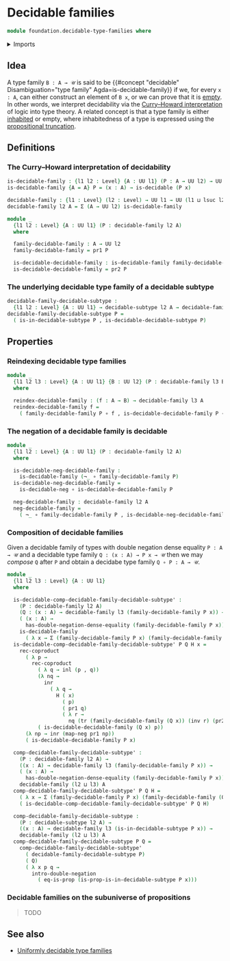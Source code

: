 # Decidable families

```agda
module foundation.decidable-type-families where
```

<details><summary>Imports</summary>

```agda
open import foundation.coproduct-types
open import foundation.decidable-subtypes
open import foundation.decidable-types
open import foundation.dependent-pair-types
open import foundation.double-negation
open import foundation.irrefutable-equality
open import foundation.negation
open import foundation.propositions
open import foundation.transport-along-identifications
open import foundation.universe-levels

open import foundation-core.function-types
open import foundation-core.identity-types
```

</details>

## Idea

A type family `B : A → 𝒰` is said to be
{{#concept "decidable" Disambiguation="type family" Agda=is-decidable-family}}
if we, for every `x : A`, can either construct an element of `B x`, or we can
prove that it is [empty](foundation-core.empty-types.md). In other words, we
interpret decidability via the
[Curry–Howard interpretation](https://en.wikipedia.org/wiki/Curry–Howard_correspondence)
of logic into type theory. A related concept is that a type family is either
[inhabited](foundation.inhabited-types.md) or empty, where inhabitedness of a
type is expressed using the
[propositional truncation](foundation.propositional-truncations.md).

## Definitions

### The Curry–Howard interpretation of decidability

```agda
is-decidable-family : {l1 l2 : Level} {A : UU l1} (P : A → UU l2) → UU (l1 ⊔ l2)
is-decidable-family {A = A} P = (x : A) → is-decidable (P x)

decidable-family : {l1 : Level} (l2 : Level) → UU l1 → UU (l1 ⊔ lsuc l2)
decidable-family l2 A = Σ (A → UU l2) is-decidable-family

module _
  {l1 l2 : Level} {A : UU l1} (P : decidable-family l2 A)
  where

  family-decidable-family : A → UU l2
  family-decidable-family = pr1 P

  is-decidable-decidable-family : is-decidable-family family-decidable-family
  is-decidable-decidable-family = pr2 P
```

### The underlying decidable type family of a decidable subtype

```agda
decidable-family-decidable-subtype :
  {l1 l2 : Level} {A : UU l1} → decidable-subtype l2 A → decidable-family l2 A
decidable-family-decidable-subtype P =
  ( is-in-decidable-subtype P , is-decidable-decidable-subtype P)
```

## Properties

### Reindexing decidable type families

```agda
module _
  {l1 l2 l3 : Level} {A : UU l1} {B : UU l2} (P : decidable-family l3 B)
  where

  reindex-decidable-family : (f : A → B) → decidable-family l3 A
  reindex-decidable-family f =
    ( family-decidable-family P ∘ f , is-decidable-decidable-family P ∘ f)
```

### The negation of a decidable family is decidable

```agda
module _
  {l1 l2 : Level} {A : UU l1} (P : decidable-family l2 A)
  where

  is-decidable-neg-decidable-family :
    is-decidable-family (¬_ ∘ family-decidable-family P)
  is-decidable-neg-decidable-family =
    is-decidable-neg ∘ is-decidable-decidable-family P

  neg-decidable-family : decidable-family l2 A
  neg-decidable-family =
    ( ¬_ ∘ family-decidable-family P , is-decidable-neg-decidable-family)
```

### Composition of decidable families

Given a decidable family of types with double negation dense equality
`P : A → 𝒰` and a decidable type family `Q : (x : A) → P x → 𝒰` then we may
_compose_ `Q` after `P` and obtain a decidabe type family `Q ∘ P : A → 𝒰`.

```agda
module _
  {l1 l2 l3 : Level} {A : UU l1}
  where

  is-decidable-comp-decidable-family-decidable-subtype' :
    (P : decidable-family l2 A)
    (Q : (x : A) → decidable-family l3 (family-decidable-family P x)) →
    ( (x : A) →
      has-double-negation-dense-equality (family-decidable-family P x)) →
    is-decidable-family
      ( λ x → Σ (family-decidable-family P x) (family-decidable-family (Q x)))
  is-decidable-comp-decidable-family-decidable-subtype' P Q H x =
    rec-coproduct
      ( λ p →
        rec-coproduct
          ( λ q → inl (p , q))
          (λ nq →
            inr
              ( λ q →
                H ( x)
                  ( p)
                  ( pr1 q)
                  ( λ r →
                    nq (tr (family-decidable-family (Q x)) (inv r) (pr2 q)))))
          ( is-decidable-decidable-family (Q x) p))
      (λ np → inr (map-neg pr1 np))
      ( is-decidable-decidable-family P x)

  comp-decidable-family-decidable-subtype' :
    (P : decidable-family l2 A) →
    ((x : A) → decidable-family l3 (family-decidable-family P x)) →
    ( (x : A) →
      has-double-negation-dense-equality (family-decidable-family P x)) →
    decidable-family (l2 ⊔ l3) A
  comp-decidable-family-decidable-subtype' P Q H =
    ( λ x → Σ (family-decidable-family P x) (family-decidable-family (Q x))) ,
    ( is-decidable-comp-decidable-family-decidable-subtype' P Q H)

  comp-decidable-family-decidable-subtype :
    (P : decidable-subtype l2 A) →
    ((x : A) → decidable-family l3 (is-in-decidable-subtype P x)) →
    decidable-family (l2 ⊔ l3) A
  comp-decidable-family-decidable-subtype P Q =
    comp-decidable-family-decidable-subtype'
      ( decidable-family-decidable-subtype P)
      ( Q)
      ( λ x p q →
        intro-double-negation
          ( eq-is-prop (is-prop-is-in-decidable-subtype P x)))
```

### Decidable families on the subuniverse of propositions

> TODO

## See also

- [Uniformly decidable type families](foundation.uniformly-decidable-type-families.md)
